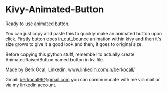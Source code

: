 # Kivy-Animated-Button
Ready to use animated button.

You can just copy and paste this to quickly make an animated button upon click.
Firstly button does in_out_bounce animation within kivy and then it's size grows to give it a good look and then, it goes to original size.


Before copying this python stuff, remember to actually create AnimatedRaisedButton named button in kv file.

Made by Berk Öcal, Linkedin: www.linkedin.com/in/berkocall/


Gmail: berkocal99@gmail.com you can communucate with me via mail or via my linkedin account.
